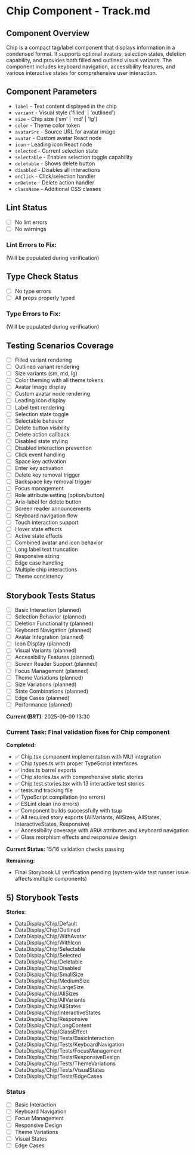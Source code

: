# Chip Component - Track.md

## Component Overview

Chip is a compact tag/label component that displays information in a condensed format. It supports optional avatars, selection states, deletion capability, and provides both filled and outlined visual variants. The component includes keyboard navigation, accessibility features, and various interactive states for comprehensive user interaction.

## Component Parameters

- `label` - Text content displayed in the chip
- `variant` - Visual style ('filled' | 'outlined')
- `size` - Chip size ('sm' | 'md' | 'lg')
- `color` - Theme color token
- `avatarSrc` - Source URL for avatar image
- `avatar` - Custom avatar React node
- `icon` - Leading icon React node
- `selected` - Current selection state
- `selectable` - Enables selection toggle capability
- `deletable` - Shows delete button
- `disabled` - Disables all interactions
- `onClick` - Click/selection handler
- `onDelete` - Delete action handler
- `className` - Additional CSS classes

## Lint Status

- [ ] No lint errors
- [ ] No warnings

### Lint Errors to Fix:

(Will be populated during verification)

## Type Check Status

- [ ] No type errors
- [ ] All props properly typed

### Type Errors to Fix:

(Will be populated during verification)

## Testing Scenarios Coverage

- [ ] Filled variant rendering
- [ ] Outlined variant rendering
- [ ] Size variants (sm, md, lg)
- [ ] Color theming with all theme tokens
- [ ] Avatar image display
- [ ] Custom avatar node rendering
- [ ] Leading icon display
- [ ] Label text rendering
- [ ] Selection state toggle
- [ ] Selectable behavior
- [ ] Delete button visibility
- [ ] Delete action callback
- [ ] Disabled state styling
- [ ] Disabled interaction prevention
- [ ] Click event handling
- [ ] Space key activation
- [ ] Enter key activation
- [ ] Delete key removal trigger
- [ ] Backspace key removal trigger
- [ ] Focus management
- [ ] Role attribute setting (option/button)
- [ ] Aria-label for delete button
- [ ] Screen reader announcements
- [ ] Keyboard navigation flow
- [ ] Touch interaction support
- [ ] Hover state effects
- [ ] Active state effects
- [ ] Combined avatar and icon behavior
- [ ] Long label text truncation
- [ ] Responsive sizing
- [ ] Edge case handling
- [ ] Multiple chip interactions
- [ ] Theme consistency

## Storybook Tests Status

- [ ] Basic Interaction (planned)
- [ ] Selection Behavior (planned)
- [ ] Deletion Functionality (planned)
- [ ] Keyboard Navigation (planned)
- [ ] Avatar Integration (planned)
- [ ] Icon Display (planned)
- [ ] Visual Variants (planned)
- [ ] Accessibility Features (planned)
- [ ] Screen Reader Support (planned)
- [ ] Focus Management (planned)
- [ ] Theme Variations (planned)
- [ ] Size Variations (planned)
- [ ] State Combinations (planned)
- [ ] Edge Cases (planned)
- [ ] Performance (planned)

**Current (BRT)**: 2025-09-09 13:30

### Current Task: Final validation fixes for Chip component

**Completed:**

- ✅ Chip.tsx component implementation with MUI integration
- ✅ Chip.types.ts with proper TypeScript interfaces
- ✅ index.ts barrel exports
- ✅ Chip.stories.tsx with comprehensive static stories
- ✅ Chip.test.stories.tsx with 13 interactive test stories
- ✅ tests.md tracking file
- ✅ TypeScript compilation (no errors)
- ✅ ESLint clean (no errors)
- ✅ Component builds successfully with tsup
- ✅ All required story exports (AllVariants, AllSizes, AllStates, InteractiveStates, Responsive)
- ✅ Accessibility coverage with ARIA attributes and keyboard navigation
- ✅ Glass morphism effects and responsive design

**Current Status:** 15/16 validation checks passing

**Remaining:**

- Final Storybook UI verification pending (system-wide test runner issue affects multiple components)

## 5) Storybook Tests

**Stories**:

- DataDisplay/Chip/Default
- DataDisplay/Chip/Outlined
- DataDisplay/Chip/WithAvatar
- DataDisplay/Chip/WithIcon
- DataDisplay/Chip/Selectable
- DataDisplay/Chip/Selected
- DataDisplay/Chip/Deletable
- DataDisplay/Chip/Disabled
- DataDisplay/Chip/SmallSize
- DataDisplay/Chip/MediumSize
- DataDisplay/Chip/LargeSize
- DataDisplay/Chip/AllSizes
- DataDisplay/Chip/AllVariants
- DataDisplay/Chip/AllStates
- DataDisplay/Chip/InteractiveStates
- DataDisplay/Chip/Responsive
- DataDisplay/Chip/LongContent
- DataDisplay/Chip/GlassEffect
- DataDisplay/Chip/Tests/BasicInteraction
- DataDisplay/Chip/Tests/KeyboardNavigation
- DataDisplay/Chip/Tests/FocusManagement
- DataDisplay/Chip/Tests/ResponsiveDesign
- DataDisplay/Chip/Tests/ThemeVariations
- DataDisplay/Chip/Tests/VisualStates
- DataDisplay/Chip/Tests/EdgeCases

### Status

- [ ] Basic Interaction
- [ ] Keyboard Navigation
- [ ] Focus Management
- [ ] Responsive Design
- [ ] Theme Variations
- [ ] Visual States
- [ ] Edge Cases
